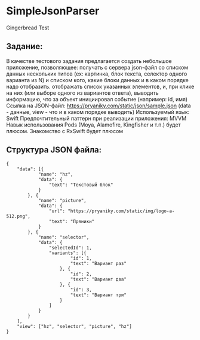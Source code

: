 # SimpleJsonParser
Gingerbread Test

## Задание:
В качестве тестового задания предлагается создать небольшое приложение, позволяющее:
получать с сервера json-файл cо списком данных нескольких типов (ex: картинка, блок текста, селектор одного варианта из N) и списком кого, какие блоки данных и в каком порядке надо отобразить.
отображать список указанных элементов, и, при клике на них (или выборе одного из вариантов ответа), выводить информацию, что за объект инициировал событие (например: id, имя)
Ссылка на JSON-файл: https://pryaniky.com/static/json/sample.json (data - данные, view - что и в каком порядке выводить)
Используемый язык: Swift
Предпочтительный паттерн при реализации приложения: MVVM
Навык использования Pods (Moya, Alamofire, Kingfisher и т.п.) будет плюсом.
Знакомство с RxSwift будет плюсом

## Структура JSON файла:

```
{
	"data": [{
			"name": "hz",
			"data": {
				"text": "Текстовый блок"
			}
		}, {
			"name": "picture",
			"data": {
				"url": "https://pryaniky.com/static/img/logo-a-512.png",
				"text": "Пряники"
			}
		}, {
			"name": "selector",
			"data": {
				"selectedId": 1,
				"variants": [{
						"id": 1,
						"text": "Вариант раз"
					}, {
						"id": 2,
						"text": "Вариант два"
					}, {
						"id": 3,
						"text": "Вариант три"
					}
				]
			}
		}
	],
	"view": ["hz", "selector", "picture", "hz"]
}
```
